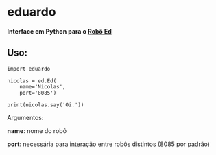 # eduardo

#### Interface em Python para o [Robô Ed](http://www.ed.conpet.gov.br/br/converse.php)

## Uso:

```
import eduardo

nicolas = ed.Ed(
    name='Nicolas',
    port='8085')

print(nicolas.say('Oi.'))
```

Argumentos:

**name**: nome do robô

**port**: necessária para interação entre robôs distintos (8085 por padrão)
